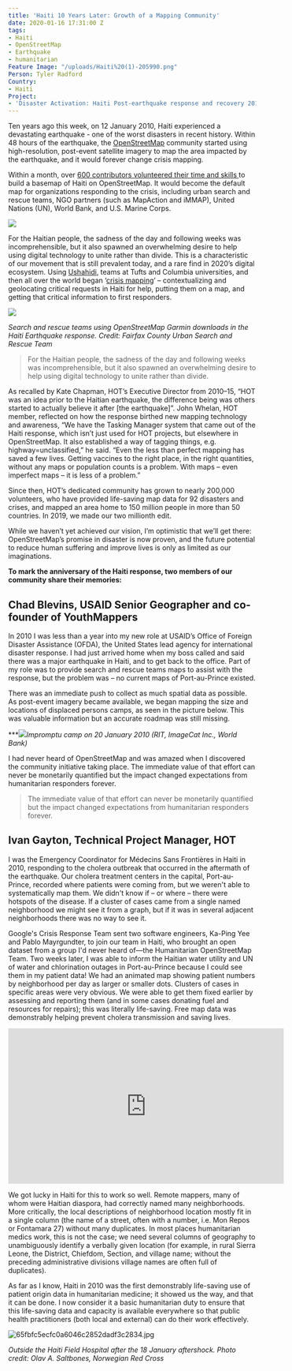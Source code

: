 ```yaml
---
title: 'Haiti 10 Years Later: Growth of a Mapping Community'
date: 2020-01-16 17:31:00 Z
tags:
- Haiti
- OpenStreetMap
- Earthquake
- humanitarian
Feature Image: "/uploads/Haiti%20(1)-205990.png"
Person: Tyler Radford
Country:
- Haiti
Project:
- 'Disaster Activation: Haiti Post-earthquake response and recovery 2010-11'
---
```


Ten years ago this week, on 12 January 2010, Haiti experienced a devastating earthquake - one of the worst disasters in recent history. Within 48 hours of the earthquake, the [OpenStreetMap](https://www.openstreetmap.org/) community started using high-resolution, post-event satellite imagery to map the area impacted by the earthquake, and it would forever change crisis mapping.

Within a month, over [600 contributors volunteered their time and skills ](https://www.hotosm.org/projects/haiti_)to build a basemap of Haiti on OpenStreetMap. It would become the default map for organizations responding to the crisis, including urban search and rescue teams, NGO partners (such as MapAction and iMMAP), United Nations (UN), World Bank, and U.S. Marine Corps.

**![](https://lh5.googleusercontent.com/RnxzG2LjC2IvEzsNkoVrUs3LCKR2vQYk3bNncL9mnVmPCA69fb0nncSEMR8wz44YYNFXKiQFd1wS4w4qBJjtryhXACXIWqfqzixx4DzWoyIzcDkaiAOnKRKZ4JIGEj8_8F_cxwSR)**

For the Haitian people, the sadness of the day and following weeks was incomprehensible, but it also spawned an overwhelming desire to help using digital technology to unite rather than divide. This is a characteristic of our movement that is still prevalent today, and a rare find in 2020’s digital ecosystem. Using [Ushahidi](https://www.ushahidi.com/), teams at Tufts and Columbia universities, and then all over the world began ‘[crisis mapping](https://blog.nationalgeographic.org/2012/07/02/how-crisis-mapping-saved-lives-in-haiti/)’ – contextualizing and geolocating critical requests in Haiti for help, putting them on a map, and getting that critical information to first responders.

**![](https://lh6.googleusercontent.com/Q_amLMGeE9-bSZwsGkZLeHh5hnFy1H7nPMMf0e9LqXGuccK0zT3qpBbFFe6DqM7MPOJrLdPU8nz-4JpBk6MKtMh4IafgRRx1gIU1eYNHbqZLIh9WGgCmIvQnlKNx4uxkEGmyjTGY)**

*Search and rescue teams using OpenStreetMap Garmin downloads in the Haiti Earthquake response. Credit: Fairfax County Urban Search and Rescue Team*

> For the Haitian people, the sadness of the day and following weeks was incomprehensible, but it also spawned an overwhelming desire to help using digital technology to unite rather than divide. 

As recalled by Kate Chapman, HOT’s Executive Director from 2010–15, “HOT was an idea prior to the Haitian earthquake, the difference being was others started to actually believe it after \[the earthquake\]”. John Whelan, HOT member, reflected on how the response birthed new mapping technology and awareness, “We have the Tasking Manager system that came out of the Haiti response, which isn’t just used for HOT projects, but elsewhere in OpenStreetMap. It also established a way of tagging things, e.g. highway=unclassified,” he said. “Even the less than perfect mapping has saved a few lives. Getting vaccines to the right place, in the right quantities, without any maps or population counts is a problem. With maps – even imperfect maps – it is less of a problem.”

Since then, HOT’s dedicated community has grown to nearly 200,000 volunteers, who have provided life-saving map data for 92 disasters and crises, and mapped an area home to 150 million people in more than 50 countries. In 2019, we made our two millionth edit.

While we haven’t yet achieved our vision, I’m optimistic that we’ll get there: OpenStreetMap’s promise in disaster is now proven, and the future potential to reduce human suffering and improve lives is only as limited as our imaginations.

**To mark the anniversary of the Haiti response, two members of our community share their memories:**

## Chad Blevins, USAID Senior Geographer and co-founder of YouthMappers

In 2010 I was less than a year into my new role at USAID’s Office of Foreign Disaster Assistance (OFDA), the United States lead agency for international disaster response.  I had just arrived home when my boss called and said there was a major earthquake in Haiti, and to get back to the office. Part of my role was to provide search and rescue teams maps to assist with the response, but the problem was – no current maps of Port-au-Prince existed.

There was an immediate push to collect as much spatial data as possible. As post-event imagery became available, we began mapping the size and locations of displaced persons camps, as seen in the picture below. This was valuable information but an accurate roadmap was still missing.

\*\*\*![](https://lh4.googleusercontent.com/4-1YxYZnUSNWfPRRajFNNtkyfg_5m6kmfo_MT-QNQfirhdeTSv80XtQNuXQ2T3PAMom1Uu0asOVqNBRwK3pi05zZMcta9UKq820Z3GIvWu5eTGogL8WcfLHobQvf7x0lE1Es7W5H)*Impromptu camp on 20 January 2010 (RIT, ImageCat Inc., World Bank)*

I had never heard of OpenStreetMap and was amazed when I discovered the community initiative taking place. The immediate value of that effort can never be monetarily quantified but the impact changed expectations from humanitarian responders forever.

> The immediate value of that effort can never be monetarily quantified but the impact changed expectations from humanitarian responders forever.

## Ivan Gayton, Technical Project Manager, HOT

I was the Emergency Coordinator for Médecins Sans Frontières in Haiti in 2010, responding to the cholera outbreak that occurred in the aftermath of the earthquake. Our cholera treatment centers in the capital, Port-au-Prince, recorded where patients were coming from, but we weren't able to systematically map them. We didn't know if  – or where – there were hotspots of the disease. If a cluster of cases came from a single named neighborhood we might see it from a graph, but if it was in several adjacent neighborhoods there was no way to see it.

Google's Crisis Response Team sent two software engineers, Ka-Ping Yee and Pablo Mayrgundter, to join our team in Haiti, who brought an open dataset from a group I'd never heard of—the Humanitarian OpenStreetMap Team. Two weeks later, I was able to inform the Haitian water utility and UN of water and chlorination outages in Port-au-Prince because I could see them in my patient data! We had an animated map showing patient numbers by neighborhood per day as larger or smaller dots. Clusters of cases in specific areas were very obvious. We were able to get them fixed earlier by assessing and reporting them (and in some cases donating fuel and resources for repairs); this was literally life-saving. Free map data was demonstrably helping prevent cholera transmission and saving lives.

<iframe width="560" height="315" src="https://www.youtube.com/embed/BwMM_vsA3aY" frameborder="0" allow="accelerometer; autoplay; encrypted-media; gyroscope; picture-in-picture" allowfullscreen></iframe>

We got lucky in Haiti for this to work so well. Remote mappers, many of whom were Haitian diaspora, had correctly named many neighborhoods. More critically, the local descriptions of neighborhood location mostly fit in a single column (the name of a street, often with a number, i.e. Mon Repos or Fontamara 27) without many duplicates. In most places humanitarian medics work, this is not the case; we need several columns of geography to unambiguously identify a verbally given location (for example, in rural Sierra Leone, the District, Chiefdom, Section, and village name; without the preceding administrative divisions village names are often full of duplicates).

As far as I know, Haiti in 2010 was the first demonstrably life-saving use of patient origin data in humanitarian medicine; it showed us the way, and that it can be done. I now consider it a basic humanitarian duty to ensure that this life-saving data and capacity is available everywhere so that public health practitioners (both local and external) can do their work effectively.

![65fbfc5ecfc0a6046c2852dadf3c2834.jpg](/uploads/65fbfc5ecfc0a6046c2852dadf3c2834.jpg)

*Outside the Haiti Field Hospital after the 18 January aftershock. Photo credit: Olav A. Saltbones, Norwegian Red Cross*